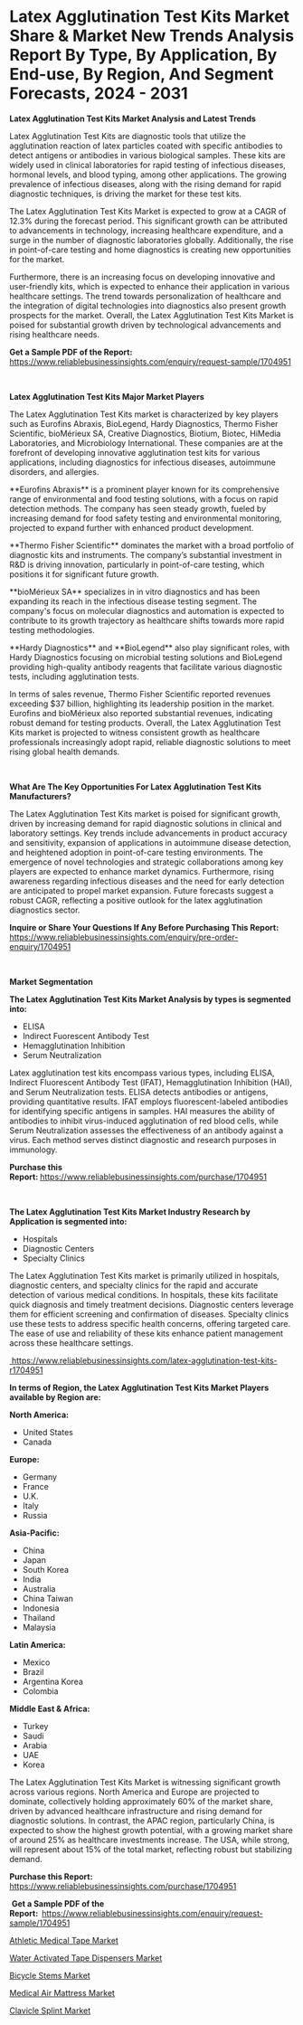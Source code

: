 <p><h1>Latex Agglutination Test Kits Market Share & Market New Trends Analysis Report By Type, By Application, By End-use, By Region, And Segment Forecasts, 2024 - 2031</h1></p><p><strong>Latex Agglutination Test Kits Market Analysis and Latest Trends</strong></p>
<p><p>Latex Agglutination Test Kits are diagnostic tools that utilize the agglutination reaction of latex particles coated with specific antibodies to detect antigens or antibodies in various biological samples. These kits are widely used in clinical laboratories for rapid testing of infectious diseases, hormonal levels, and blood typing, among other applications. The growing prevalence of infectious diseases, along with the rising demand for rapid diagnostic techniques, is driving the market for these test kits.</p><p>The Latex Agglutination Test Kits Market is expected to grow at a CAGR of 12.3% during the forecast period. This significant growth can be attributed to advancements in technology, increasing healthcare expenditure, and a surge in the number of diagnostic laboratories globally. Additionally, the rise in point-of-care testing and home diagnostics is creating new opportunities for the market. </p><p>Furthermore, there is an increasing focus on developing innovative and user-friendly kits, which is expected to enhance their application in various healthcare settings. The trend towards personalization of healthcare and the integration of digital technologies into diagnostics also present growth prospects for the market. Overall, the Latex Agglutination Test Kits Market is poised for substantial growth driven by technological advancements and rising healthcare needs.</p></p>
<p><strong>Get a Sample PDF of the Report:&nbsp;</strong> <a href="https://www.reliablebusinessinsights.com/enquiry/request-sample/1704951?utm_campaign=1686&utm_medium=2&utm_source=Github&utm_content=ia&utm_term=21102024&utm_id=latex-agglutination-test-kits">https://www.reliablebusinessinsights.com/enquiry/request-sample/1704951</a></p>
<p>&nbsp;</p>
<p><strong>Latex Agglutination Test Kits Major Market Players</strong></p>
<p><p>The Latex Agglutination Test Kits market is characterized by key players such as Eurofins Abraxis, BioLegend, Hardy Diagnostics, Thermo Fisher Scientific, bioMérieux SA, Creative Diagnostics, Biotium, Biotec, HiMedia Laboratories, and Microbiology International. These companies are at the forefront of developing innovative agglutination test kits for various applications, including diagnostics for infectious diseases, autoimmune disorders, and allergies.</p><p>**Eurofins Abraxis** is a prominent player known for its comprehensive range of environmental and food testing solutions, with a focus on rapid detection methods. The company has seen steady growth, fueled by increasing demand for food safety testing and environmental monitoring, projected to expand further with enhanced product development.</p><p>**Thermo Fisher Scientific** dominates the market with a broad portfolio of diagnostic kits and instruments. The company’s substantial investment in R&D is driving innovation, particularly in point-of-care testing, which positions it for significant future growth.</p><p>**bioMérieux SA** specializes in in vitro diagnostics and has been expanding its reach in the infectious disease testing segment. The company's focus on molecular diagnostics and automation is expected to contribute to its growth trajectory as healthcare shifts towards more rapid testing methodologies.</p><p>**Hardy Diagnostics** and **BioLegend** also play significant roles, with Hardy Diagnostics focusing on microbial testing solutions and BioLegend providing high-quality antibody reagents that facilitate various diagnostic tests, including agglutination tests.</p><p>In terms of sales revenue, Thermo Fisher Scientific reported revenues exceeding $37 billion, highlighting its leadership position in the market. Eurofins and bioMérieux also reported substantial revenues, indicating robust demand for testing products. Overall, the Latex Agglutination Test Kits market is projected to witness consistent growth as healthcare professionals increasingly adopt rapid, reliable diagnostic solutions to meet rising global health demands.</p></p>
<p>&nbsp;</p>
<p><strong>What Are The Key Opportunities For Latex Agglutination Test Kits Manufacturers?</strong></p>
<p><p>The Latex Agglutination Test Kits market is poised for significant growth, driven by increasing demand for rapid diagnostic solutions in clinical and laboratory settings. Key trends include advancements in product accuracy and sensitivity, expansion of applications in autoimmune disease detection, and heightened adoption in point-of-care testing environments. The emergence of novel technologies and strategic collaborations among key players are expected to enhance market dynamics. Furthermore, rising awareness regarding infectious diseases and the need for early detection are anticipated to propel market expansion. Future forecasts suggest a robust CAGR, reflecting a positive outlook for the latex agglutination diagnostics sector.</p></p>
<p><strong>Inquire or Share Your Questions If Any Before Purchasing This Report:</strong> <a href="https://www.reliablebusinessinsights.com/enquiry/pre-order-enquiry/1704951?utm_campaign=1686&utm_medium=2&utm_source=Github&utm_content=ia&utm_term=21102024&utm_id=latex-agglutination-test-kits">https://www.reliablebusinessinsights.com/enquiry/pre-order-enquiry/1704951</a></p>
<p>&nbsp;</p>
<p><strong>Market Segmentation</strong></p>
<p><strong>The Latex Agglutination Test Kits Market Analysis by types is segmented into:</strong></p>
<p><ul><li>ELISA</li><li>Indirect Fuorescent Antibody Test</li><li>Hemagglutination Inhibition</li><li>Serum Neutralization</li></ul></p>
<p><p>Latex agglutination test kits encompass various types, including ELISA, Indirect Fluorescent Antibody Test (IFAT), Hemagglutination Inhibition (HAI), and Serum Neutralization tests. ELISA detects antibodies or antigens, providing quantitative results. IFAT employs fluorescent-labeled antibodies for identifying specific antigens in samples. HAI measures the ability of antibodies to inhibit virus-induced agglutination of red blood cells, while Serum Neutralization assesses the effectiveness of an antibody against a virus. Each method serves distinct diagnostic and research purposes in immunology.</p></p>
<p><strong>Purchase this Report:&nbsp;</strong><a href="https://www.reliablebusinessinsights.com/purchase/1704951?utm_campaign=1686&utm_medium=2&utm_source=Github&utm_content=ia&utm_term=21102024&utm_id=latex-agglutination-test-kits">https://www.reliablebusinessinsights.com/purchase/1704951</a></p>
<p>&nbsp;</p>
<p><strong>The Latex Agglutination Test Kits Market Industry Research by Application is segmented into:</strong></p>
<p><ul><li>Hospitals</li><li>Diagnostic Centers</li><li>Specialty Clinics</li></ul></p>
<p><p>The Latex Agglutination Test Kits market is primarily utilized in hospitals, diagnostic centers, and specialty clinics for the rapid and accurate detection of various medical conditions. In hospitals, these kits facilitate quick diagnosis and timely treatment decisions. Diagnostic centers leverage them for efficient screening and confirmation of diseases. Specialty clinics use these tests to address specific health concerns, offering targeted care. The ease of use and reliability of these kits enhance patient management across these healthcare settings.</p></p>
<p><a href="https://www.reliablebusinessinsights.com/latex-agglutination-test-kits-r1704951?utm_campaign=1686&utm_medium=2&utm_source=Github&utm_content=ia&utm_term=21102024&utm_id=latex-agglutination-test-kits">&nbsp;https://www.reliablebusinessinsights.com/latex-agglutination-test-kits-r1704951</a></p>
<p><strong>In terms of Region, the Latex Agglutination Test Kits Market Players available by Region are:</strong></p>
<p>
    <p> <strong> North America: </strong>
        <ul>
            <li>United States</li>
            <li>Canada</li>
        </ul>
        </p> 
    <p> <strong> Europe: </strong>
        <ul>
            <li>Germany</li>
            <li>France</li>
            <li>U.K.</li>
            <li>Italy</li>
            <li>Russia</li>
        </ul>
        </p> 
    <p> <strong> Asia-Pacific: </strong>
        <ul>
            <li>China</li>
            <li>Japan</li>
            <li>South Korea</li>
            <li>India</li>
            <li>Australia</li>
            <li>China Taiwan</li>
            <li>Indonesia</li>
            <li>Thailand</li>
            <li>Malaysia</li>
        </ul>
        </p> 
    <p> <strong> Latin America: </strong>
        <ul>
            <li>Mexico</li>
            <li>Brazil</li>
            <li>Argentina Korea</li>
            <li>Colombia</li>
        </ul>
        </p> 
    <p> <strong> Middle East & Africa: </strong>
        <ul>
            <li>Turkey</li>
            <li>Saudi</li>
            <li>Arabia</li>
            <li>UAE</li>
            <li>Korea</li>
        </ul>
    </p>
    </p>
<p><p>The Latex Agglutination Test Kits Market is witnessing significant growth across various regions. North America and Europe are projected to dominate, collectively holding approximately 60% of the market share, driven by advanced healthcare infrastructure and rising demand for diagnostic solutions. In contrast, the APAC region, particularly China, is expected to show the highest growth potential, with a growing market share of around 25% as healthcare investments increase. The USA, while strong, will represent about 15% of the total market, reflecting robust but stabilizing demand.</p></p>
<p><strong>Purchase this Report: </strong><a href="https://www.reliablebusinessinsights.com/purchase/1704951?utm_campaign=1686&utm_medium=2&utm_source=Github&utm_content=ia&utm_term=21102024&utm_id=latex-agglutination-test-kits">https://www.reliablebusinessinsights.com/purchase/1704951</a></p>
<p>&nbsp;<strong>Get a Sample PDF of the Report:&nbsp;&nbsp;</strong><a href="https://www.reliablebusinessinsights.com/enquiry/request-sample/1704951?utm_campaign=1686&utm_medium=2&utm_source=Github&utm_content=ia&utm_term=21102024&utm_id=latex-agglutination-test-kits">https://www.reliablebusinessinsights.com/enquiry/request-sample/1704951</a></p>
<p><strong></strong></p>
<p><p><a href="https://www.linkedin.com/pulse/global-athletic-medical-tape-market-opportunities-challenges2024-wvw3e?utm_campaign=1686&utm_medium=2&utm_source=Github&utm_content=ia&utm_term=21102024&utm_id=latex-agglutination-test-kits">Athletic Medical Tape Market</a></p><p><a href="https://www.linkedin.com/pulse/strategic-market-insights-navigating-global-water-activated-awiaf?utm_campaign=1686&utm_medium=2&utm_source=Github&utm_content=ia&utm_term=21102024&utm_id=latex-agglutination-test-kits">Water Activated Tape Dispensers Market</a></p><p><a href="https://www.linkedin.com/pulse/emerging-technologies-reshaping-bicycle-stems-market-impact-getze?utm_campaign=1686&utm_medium=2&utm_source=Github&utm_content=ia&utm_term=21102024&utm_id=latex-agglutination-test-kits">Bicycle Stems Market</a></p><p><a href="https://www.linkedin.com/pulse/pioneering-growth-analyzing-global-medical-air-mattress-666de?utm_campaign=1686&utm_medium=2&utm_source=Github&utm_content=ia&utm_term=21102024&utm_id=latex-agglutination-test-kits">Medical Air Mattress Market</a></p><p><a href="https://www.linkedin.com/pulse/clavicle-splint-industry-analysis-report-market-size-share-rfiue?utm_campaign=1686&utm_medium=2&utm_source=Github&utm_content=ia&utm_term=21102024&utm_id=latex-agglutination-test-kits">Clavicle Splint Market</a></p></p>